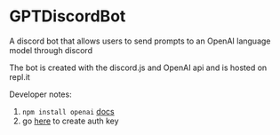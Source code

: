 # GPTDiscordBot

A discord bot that allows users to send prompts to an OpenAI language model through discord

The bot is created with the discord.js and OpenAI api and is hosted on repl.it

Developer notes:
1. `npm install openai` [docs](https://platform.openai.com/docs/api-reference/authentication?lang=node.js)
2. go [here](https://platform.openai.com/account/api-keys) to create auth key
